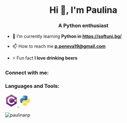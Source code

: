 <h1 align="center">Hi 👋, I'm Paulina</h1>
<h3 align="center">A Python enthusiast</h3>

- 🌱 I’m currently learning **Python in https://softuni.bg/**

- 📫 How to reach me **p.peneva19@gmail.com**

- ⚡ Fun fact **I love drinking beers**

<h3 align="left">Connect with me:</h3>
<p align="left">
</p>

<h3 align="left">Languages and Tools:</h3>
<p align="left"> <a href="https://www.w3schools.com/cs/" target="_blank" rel="noreferrer"> <img src="https://raw.githubusercontent.com/devicons/devicon/master/icons/csharp/csharp-original.svg" alt="csharp" width="40" height="40"/> </a> <a href="https://www.python.org" target="_blank" rel="noreferrer"> <img src="https://raw.githubusercontent.com/devicons/devicon/master/icons/python/python-original.svg" alt="python" width="40" height="40"/> </a> </p>

<p><img align="center" src="https://github-readme-stats.vercel.app/api/top-langs?username=paulinanp&show_icons=true&locale=en&layout=compact" alt="paulinanp" /></p>
